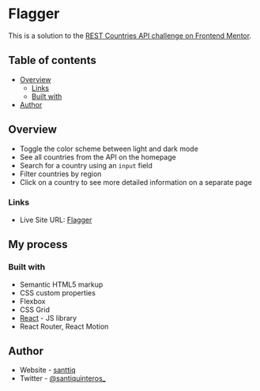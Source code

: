 # Flagger

This is a solution to the [REST Countries API challenge on Frontend Mentor](https://www.frontendmentor.io/challenges/rest-countries-api-with-color-theme-switcher-5cacc469fec04111f7b848ca).

## Table of contents

- [Overview](#overview)
  - [Links](#links)
  - [Built with](#built-with)
- [Author](#author)

## Overview

- Toggle the color scheme between light and dark mode
- See all countries from the API on the homepage
- Search for a country using an `input` field
- Filter countries by region
- Click on a country to see more detailed information on a separate page

### Links

- Live Site URL: [Flagger](https://flagger-ten.vercel.app/)

## My process

### Built with

- Semantic HTML5 markup
- CSS custom properties
- Flexbox
- CSS Grid
- [React](https://reactjs.org/) - JS library
- React Router, React Motion

## Author

- Website - [santtiq](https://github.com/santtiq/)
- Twitter - [@santiquinteros\_](https://twitter.com/santiquinteros_)
